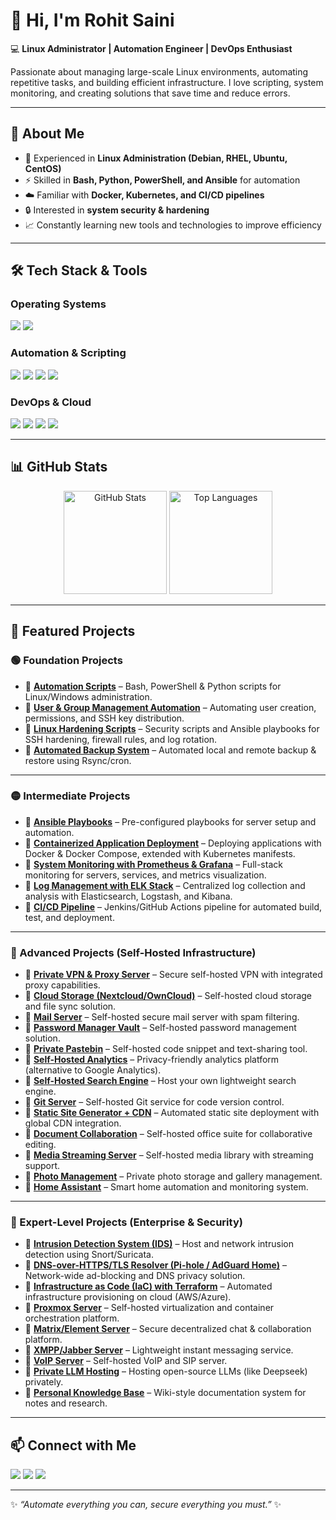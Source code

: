 # 👋 Hi, I'm Rohit Saini  

💻 **Linux Administrator | Automation Engineer | DevOps Enthusiast**  

Passionate about managing large-scale Linux environments, automating repetitive tasks, and building efficient infrastructure. I love scripting, system monitoring, and creating solutions that save time and reduce errors.  

---

## 🚀 About Me  
- 🔧 Experienced in **Linux Administration (Debian, RHEL, Ubuntu, CentOS)**  
- ⚡ Skilled in **Bash, Python, PowerShell, and Ansible** for automation  
- ☁️ Familiar with **Docker, Kubernetes, and CI/CD pipelines**  
- 🔒 Interested in **system security & hardening**  
- 📈 Constantly learning new tools and technologies to improve efficiency  

---

## 🛠️ Tech Stack & Tools  

### Operating Systems
<div>
    <img src="https://img.shields.io/badge/Debian-A81D33?style=for-the-badge&logo=debian&logoColor=white" />
    <img src="https://img.shields.io/badge/Red%20Hat-EE0000?style=for-the-badge&logo=redhat&logoColor=white" />
</div>

### Automation & Scripting
<div>
    <img src="https://img.shields.io/badge/PowerShell-5391FE?style=for-the-badge&logo=powershell&logoColor=white" />
    <img src="https://img.shields.io/badge/Python-3670A0?style=for-the-badge&logo=python&logoColor=ffdd54" />
    <img src="https://img.shields.io/badge/Bash-4EAA25?style=for-the-badge&logo=gnu-bash&logoColor=white" />
    <img src="https://img.shields.io/badge/Ansible-EE0000?style=for-the-badge&logo=ansible&logoColor=white" />
</div>

### DevOps & Cloud
<div>
    <img src="https://img.shields.io/badge/Docker-2496ED?style=for-the-badge&logo=docker&logoColor=white" />
    <img src="https://img.shields.io/badge/Kubernetes-326CE5?style=for-the-badge&logo=kubernetes&logoColor=white" />
    <img src="https://img.shields.io/badge/Git-F05033?style=for-the-badge&logo=git&logoColor=white" />
    <img src="https://img.shields.io/badge/Jenkins-D24939?style=for-the-badge&logo=jenkins&logoColor=white" />
</div>

---

## 📊 GitHub Stats  
<p align="center">
  <img src="https://github-readme-stats.vercel.app/api?username=your-github-username&show_icons=true&theme=radical" alt="GitHub Stats" height="165" />
  <img src="https://github-readme-stats.vercel.app/api/top-langs/?username=your-github-username&layout=compact&theme=radical" alt="Top Languages" height="165" />
</p>  

---

## 📂 Featured Projects  

### 🟢 Foundation Projects  
- 🔹 **[Automation Scripts](https://github.com/your-github-username/automation-scripts)** – Bash, PowerShell & Python scripts for Linux/Windows administration.  
- 🔹 **[User & Group Management Automation](https://github.com/your-github-username/user-group-automation)** – Automating user creation, permissions, and SSH key distribution.  
- 🔹 **[Linux Hardening Scripts](https://github.com/your-github-username/linux-hardening)** – Security scripts and Ansible playbooks for SSH hardening, firewall rules, and log rotation.  
- 🔹 **[Automated Backup System](https://github.com/your-github-username/backup-system)** – Automated local and remote backup & restore using Rsync/cron.  

---

### 🟡 Intermediate Projects  
- 🔹 **[Ansible Playbooks](https://github.com/your-github-username/ansible-playbooks)** – Pre-configured playbooks for server setup and automation.  
- 🔹 **[Containerized Application Deployment](https://github.com/your-github-username/containerized-deployment)** – Deploying applications with Docker & Docker Compose, extended with Kubernetes manifests.  
- 🔹 **[System Monitoring with Prometheus & Grafana](https://github.com/your-github-username/prometheus-grafana-monitoring)** – Full-stack monitoring for servers, services, and metrics visualization.  
- 🔹 **[Log Management with ELK Stack](https://github.com/your-github-username/elk-stack-logging)** – Centralized log collection and analysis with Elasticsearch, Logstash, and Kibana.  
- 🔹 **[CI/CD Pipeline](https://github.com/your-github-username/ci-cd-pipeline)** – Jenkins/GitHub Actions pipeline for automated build, test, and deployment.  

---

### 🔵 Advanced Projects (Self-Hosted Infrastructure)  
- 🔹 **[Private VPN & Proxy Server](https://github.com/your-github-username/vpn-proxy-server)** – Secure self-hosted VPN with integrated proxy capabilities.  
- 🔹 **[Cloud Storage (Nextcloud/OwnCloud)](https://github.com/your-github-username/cloud-storage)** – Self-hosted cloud storage and file sync solution.  
- 🔹 **[Mail Server](https://github.com/your-github-username/mail-server)** – Self-hosted secure mail server with spam filtering.  
- 🔹 **[Password Manager Vault](https://github.com/your-github-username/password-vault)** – Self-hosted password management solution.  
- 🔹 **[Private Pastebin](https://github.com/your-github-username/private-pastebin)** – Self-hosted code snippet and text-sharing tool.  
- 🔹 **[Self-Hosted Analytics](https://github.com/your-github-username/analytics-server)** – Privacy-friendly analytics platform (alternative to Google Analytics).  
- 🔹 **[Self-Hosted Search Engine](https://github.com/your-github-username/search-engine)** – Host your own lightweight search engine.  
- 🔹 **[Git Server](https://github.com/your-github-username/git-server)** – Self-hosted Git service for code version control.  
- 🔹 **[Static Site Generator + CDN](https://github.com/your-github-username/static-site-generator)** – Automated static site deployment with global CDN integration.  
- 🔹 **[Document Collaboration](https://github.com/your-github-username/doc-collaboration)** – Self-hosted office suite for collaborative editing.  
- 🔹 **[Media Streaming Server](https://github.com/your-github-username/media-server)** – Self-hosted media library with streaming support.  
- 🔹 **[Photo Management](https://github.com/your-github-username/photo-management)** – Private photo storage and gallery management.  
- 🔹 **[Home Assistant](https://github.com/your-github-username/home-assistant)** – Smart home automation and monitoring system.  

---

### 🔴 Expert-Level Projects (Enterprise & Security)  
- 🔹 **[Intrusion Detection System (IDS)](https://github.com/your-github-username/intrusion-detection)** – Host and network intrusion detection using Snort/Suricata.  
- 🔹 **[DNS-over-HTTPS/TLS Resolver (Pi-hole / AdGuard Home)](https://github.com/your-github-username/dns-filtering)** – Network-wide ad-blocking and DNS privacy solution.  
- 🔹 **[Infrastructure as Code (IaC) with Terraform](https://github.com/your-github-username/terraform-infra)** – Automated infrastructure provisioning on cloud (AWS/Azure).  
- 🔹 **[Proxmox Server](https://github.com/your-github-username/proxmox-server)** – Self-hosted virtualization and container orchestration platform.  
- 🔹 **[Matrix/Element Server](https://github.com/your-github-username/matrix-server)** – Secure decentralized chat & collaboration platform.  
- 🔹 **[XMPP/Jabber Server](https://github.com/your-github-username/xmpp-server)** – Lightweight instant messaging service.  
- 🔹 **[VoIP Server](https://github.com/your-github-username/voip-server)** – Self-hosted VoIP and SIP server.  
- 🔹 **[Private LLM Hosting](https://github.com/your-github-username/private-llm)** – Hosting open-source LLMs (like Deepseek) privately.  
- 🔹 **[Personal Knowledge Base](https://github.com/your-github-username/knowledge-base)** – Wiki-style documentation system for notes and research.  


---

## 📫 Connect with Me  
<div>
    <a href="https://www.linkedin.com/in/rohitsaini-cyberguardian/"><img src="https://img.shields.io/badge/LinkedIn-0A66C2?style=for-the-badge&logo=linkedin&logoColor=white" /></a>
    <a href="https://github.com/cyberguardianx"><img src="https://img.shields.io/badge/GitHub-181717?style=for-the-badge&logo=github&logoColor=white" /></a>
    <a href="mailto:rohitsainius0@gmail.com"><img src="https://img.shields.io/badge/Email-D14836?style=for-the-badge&logo=gmail&logoColor=white" /></a>
</div>

---

✨ *“Automate everything you can, secure everything you must.”* ✨
